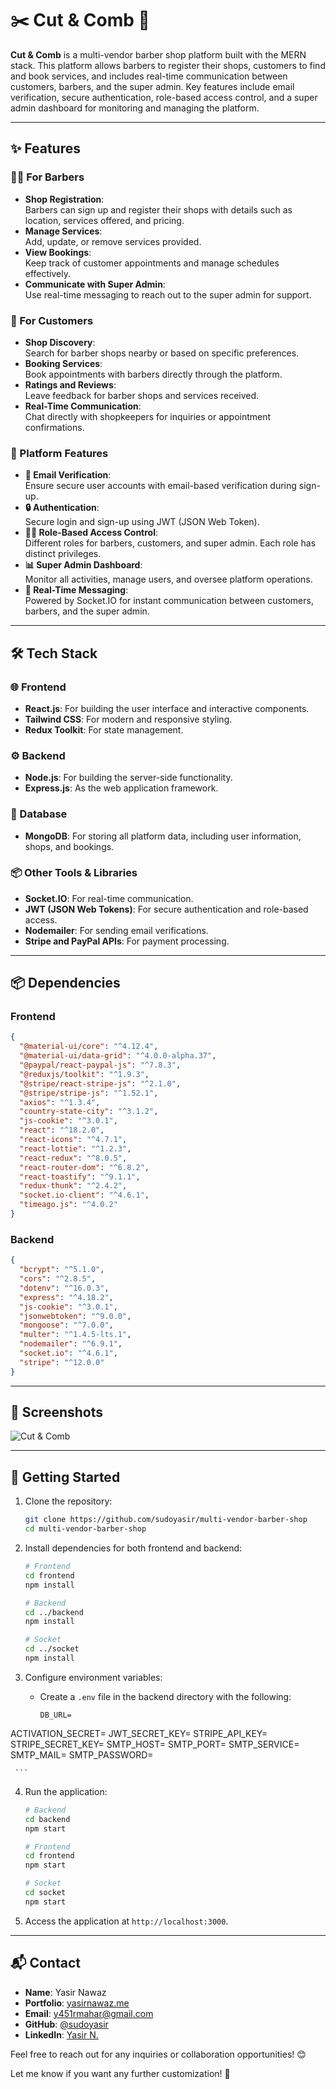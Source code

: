 # ✂️ Cut & Comb 💈  

**Cut & Comb** is a multi-vendor barber shop platform built with the MERN stack. This platform allows barbers to register their shops, customers to find and book services, and includes real-time communication between customers, barbers, and the super admin. Key features include email verification, secure authentication, role-based access control, and a super admin dashboard for monitoring and managing the platform.  

---

## ✨ Features  

### 🧑‍🎨 For Barbers  
- **Shop Registration**:  
  Barbers can sign up and register their shops with details such as location, services offered, and pricing.  
- **Manage Services**:  
  Add, update, or remove services provided.  
- **View Bookings**:  
  Keep track of customer appointments and manage schedules effectively.  
- **Communicate with Super Admin**:  
  Use real-time messaging to reach out to the super admin for support.  

### 👥 For Customers  
- **Shop Discovery**:  
  Search for barber shops nearby or based on specific preferences.  
- **Booking Services**:  
  Book appointments with barbers directly through the platform.  
- **Ratings and Reviews**:  
  Leave feedback for barber shops and services received.  
- **Real-Time Communication**:  
  Chat directly with shopkeepers for inquiries or appointment confirmations.  

### 🚀 Platform Features  
- **📧 Email Verification**:  
  Ensure secure user accounts with email-based verification during sign-up.  
- **🔒 Authentication**:  
  Secure login and sign-up using JWT (JSON Web Token).  
- **👨‍💼 Role-Based Access Control**:  
  Different roles for barbers, customers, and super admin. Each role has distinct privileges.  
- **📊 Super Admin Dashboard**:  
  Monitor all activities, manage users, and oversee platform operations.  
- **💬 Real-Time Messaging**:  
  Powered by Socket.IO for instant communication between customers, barbers, and the super admin.  

---

## 🛠️ Tech Stack  

### 🌐 Frontend  
- **React.js**: For building the user interface and interactive components.  
- **Tailwind CSS**: For modern and responsive styling.  
- **Redux Toolkit**: For state management.  

### ⚙️ Backend  
- **Node.js**: For building the server-side functionality.  
- **Express.js**: As the web application framework.  

### 💾 Database  
- **MongoDB**: For storing all platform data, including user information, shops, and bookings.  

### 📦 Other Tools & Libraries  
- **Socket.IO**: For real-time communication.  
- **JWT (JSON Web Tokens)**: For secure authentication and role-based access.  
- **Nodemailer**: For sending email verifications.  
- **Stripe and PayPal APIs**: For payment processing.  

---

## 📦 Dependencies  

### Frontend  
```json
{
  "@material-ui/core": "^4.12.4",
  "@material-ui/data-grid": "^4.0.0-alpha.37",
  "@paypal/react-paypal-js": "^7.8.3",
  "@reduxjs/toolkit": "^1.9.3",
  "@stripe/react-stripe-js": "^2.1.0",
  "@stripe/stripe-js": "^1.52.1",
  "axios": "^1.3.4",
  "country-state-city": "^3.1.2",
  "js-cookie": "^3.0.1",
  "react": "^18.2.0",
  "react-icons": "^4.7.1",
  "react-lottie": "^1.2.3",
  "react-redux": "^8.0.5",
  "react-router-dom": "^6.8.2",
  "react-toastify": "^9.1.1",
  "redux-thunk": "^2.4.2",
  "socket.io-client": "^4.6.1",
  "timeago.js": "^4.0.2"
}
```

### Backend  
```json
{
  "bcrypt": "^5.1.0",
  "cors": "^2.8.5",
  "dotenv": "^16.0.3",
  "express": "^4.18.2",
  "js-cookie": "^3.0.1",
  "jsonwebtoken": "^9.0.0",
  "mongoose": "^7.0.0",
  "multer": "^1.4.5-lts.1",
  "nodemailer": "^6.9.1",
  "socket.io": "^4.6.1",
  "stripe": "^12.0.0"
}
```

---

## 📸 Screenshots  
![Cut & Comb](/gh-assets/barber.png)
 

---

## 🔧 Getting Started  

1. Clone the repository:  
   ```bash
   git clone https://github.com/sudoyasir/multi-vendor-barber-shop
   cd multi-vendor-barber-shop
   ```

2. Install dependencies for both frontend and backend:  
   ```bash
   # Frontend
   cd frontend
   npm install

   # Backend
   cd ../backend
   npm install
   
   # Socket
   cd ../socket
   npm install
   ```

3. Configure environment variables:  
   - Create a `.env` file in the backend directory with the following:  
     ```
     DB_URL=
ACTIVATION_SECRET=
JWT_SECRET_KEY=
STRIPE_API_KEY=
STRIPE_SECRET_KEY=
SMTP_HOST=
SMTP_PORT=
SMTP_SERVICE=
SMTP_MAIL=
SMTP_PASSWORD=

     ```

4. Run the application:  
   ```bash
   # Backend
   cd backend
   npm start

   # Frontend
   cd frontend
   npm start
   
   # Socket
   cd socket
   npm start
   ```

5. Access the application at `http://localhost:3000`.  

---

## 📬 Contact  

- **Name**: Yasir Nawaz
- **Portfolio**: [yasirnawaz.me](https://yasirnawaz.me) 
- **Email**: [y451rmahar@gmail.com](mailto:y451rmahar@gmail.com)  
- **GitHub**: [@sudoyasir](https://github.com/sudoyasir)  
- **LinkedIn**: [Yasir N.](https://linkedin.com/in/sudoyasir)  

Feel free to reach out for any inquiries or collaboration opportunities! 😊  


Let me know if you want any further customization! 🚀